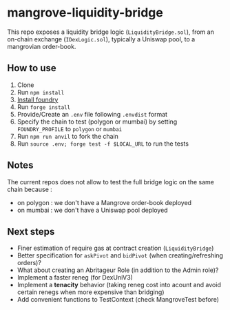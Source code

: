# mangrove-liquidity-bridge

This repo exposes a liquidity bridge logic (`LiquidityBridge.sol`), from an
on-chain exchange (`IDexLogic.sol`), typically a Uniswap pool, to a mangrovian
order-book.

## How to use

1. Clone
2. Run `npm install`
3. [Install foundry](https://book.getfoundry.sh/getting-started/installation)
4. Run `forge install`
5. Provide/Create an `.env` file following `.envdist` format
6. Specify the chain to test (polygon or mumbai) by setting `FOUNDRY_PROFILE` to `polygon` or `mumbai`
7. Run `npm run anvil` to fork the chain
8. Run `source .env; forge test -f $LOCAL_URL` to run the tests

## Notes

The current repos does not allow to test the full bridge logic on the same chain because :

- on polygon : we don't have a Mangrove order-book deployed
- on mumbai : we don't have a Uniswap pool deployed

## Next steps

- Finer estimation of require gas at contract creation (`LiquidityBridge`)
- Better specification for `askPivot` and `bidPivot` (when creating/refreshing
  orders)?
- What about creating an Abritageur Role (in addition to the Admin role)?
- Implement a faster reneg (for DexUniV3)
- Implement a **tenacity** behavior (taking reneg cost into acount and avoid
  certain renegs when more expensive than bridging)
- Add convenient functions to TestContext (check MangroveTest before)
